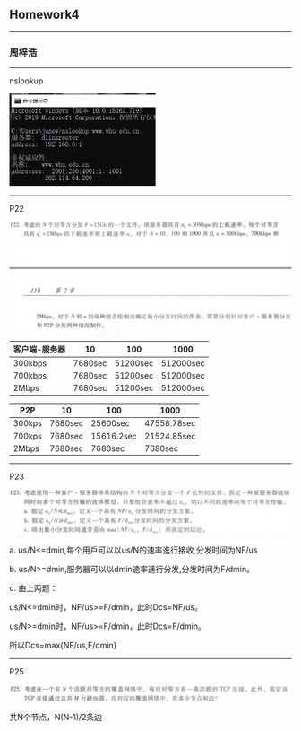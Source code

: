 ## Homework4

------

### 周梓浩

------

nslookup

<img src="https://github.com/20192021855-DCAN/HOMEWORK-4/blob/master/2017312580002/nslookup.png?raw=true" alt="nslookup" style="zoom:60%;" />

------

P22

<img src="https://github.com/20192021855-DCAN/HOMEWORK-4/blob/master/2017312580002/P22.PNG?raw=true" alt="P22" style="zoom:60%;" />

| 客户端-服务器 | 10      | 100      | 1000      |
| ------------- | ------- | -------- | --------- |
| 300kbps       | 7680sec | 51200sec | 512000sec |
| 700kbps       | 7680sec | 51200sec | 512000sec |
| 2Mbps         | 7680sec | 51200sec | 512000sec |

| P2P    | 10      | 100        | 1000        |
| ------ | ------- | ---------- | ----------- |
| 300kps | 7680sec | 25600sec   | 47558.78sec |
| 700kps | 7680sec | 15616.2sec | 21524.85sec |
| 2Mbps  | 7680sec | 7680sec    | 7680sec     |

------

P23

<img src="https://github.com/20192021855-DCAN/HOMEWORK-4/blob/master/2017312580002/p23.PNG?raw=true" alt="p23" style="zoom:60%;" />

a. us/N<=dmin,每个用戶可以以us/N的速率進行接收,分发时间为NF/us

b. us/N>=dmin,服务器可以以dmin速率進行分发,分发时间为F/dmin。

c. 由上两题：

us/N<=dmin时，NF/us>=F/dmin，此时Dcs=NF/us。

us/N>=dmin时，NF/us>=F/dmin，此时Dcs=F/dmin。

所以Dcs=max{NF/us,F/dmin}

------

P25

<img src="https://github.com/20192021855-DCAN/HOMEWORK-4/blob/master/2017312580002/p25.PNG?raw=true" alt="p25" style="zoom:60%;" />

共N个节点，N(N-1)/2条边

